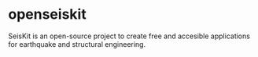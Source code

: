 # openseiskit

SeisKit is an open-source project to create free and accesible applications for earthquake and structural engineering.
